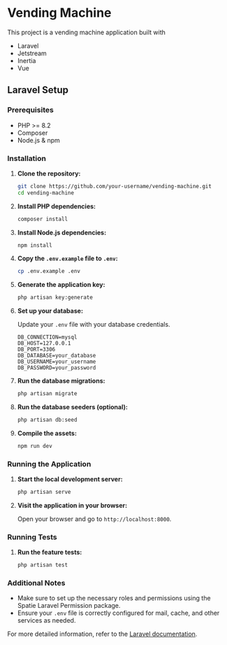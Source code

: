 
# Vending Machine

This project is a vending machine application built with

- Laravel
- Jetstream
- Inertia
- Vue

## Laravel Setup

### Prerequisites

- PHP >= 8.2
- Composer
- Node.js & npm

### Installation

1. **Clone the repository:**

    ```sh
    git clone https://github.com/your-username/vending-machine.git
    cd vending-machine
    ```

2. **Install PHP dependencies:**

    ```sh
    composer install
    ```

3. **Install Node.js dependencies:**

    ```sh
    npm install
    ```

4. **Copy the `.env.example` file to `.env`:**

    ```sh
    cp .env.example .env
    ```

5. **Generate the application key:**

    ```sh
    php artisan key:generate
    ```

6. **Set up your database:**

    Update your `.env` file with your database credentials.

    ```env
    DB_CONNECTION=mysql
    DB_HOST=127.0.0.1
    DB_PORT=3306
    DB_DATABASE=your_database
    DB_USERNAME=your_username
    DB_PASSWORD=your_password
    ```

7. **Run the database migrations:**

    ```sh
    php artisan migrate
    ```

8. **Run the database seeders (optional):**

    ```sh
    php artisan db:seed
    ```

9. **Compile the assets:**

    ```sh
    npm run dev
    ```

### Running the Application

1. **Start the local development server:**

    ```sh
    php artisan serve
    ```

2. **Visit the application in your browser:**

    Open your browser and go to `http://localhost:8000`.

### Running Tests

1. **Run the feature tests:**

    ```sh
    php artisan test
    ```

### Additional Notes

- Make sure to set up the necessary roles and permissions using the Spatie Laravel Permission package.
- Ensure your `.env` file is correctly configured for mail, cache, and other services as needed.

For more detailed information, refer to the [Laravel documentation](https://laravel.com/docs).

